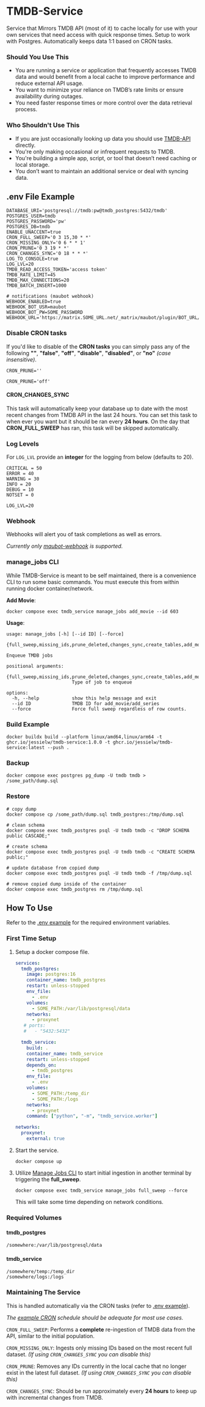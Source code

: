 # TMDB-Service

Service that Mirrors TMDB API (most of it) to cache locally for use with your own services that need access with quick response times. Setup to work with Postgres. Automatically keeps data 1:1 based on CRON tasks.

### Should You Use This

- You are running a service or application that frequently accesses TMDB data and would benefit from a local cache to improve performance and reduce external API usage.
- You want to minimize your reliance on TMDB’s rate limits or ensure availability during outages.
- You need faster response times or more control over the data retrieval process.

### Who Shouldn't Use This

- If you are just occasionally looking up data you should use [TMDB-API](https://developer.themoviedb.org/docs/getting-started) directly.
- You're only making occasional or infrequent requests to TMDB.
- You're building a simple app, script, or tool that doesn’t need caching or local storage.
- You don’t want to maintain an additional service or deal with syncing data.

## .env File Example

```
DATABASE_URI='postgresql://tmdb:pw@tmdb_postgres:5432/tmdb'
POSTGRES_USER=tmdb
POSTGRES_PASSWORD='pw'
POSTGRES_DB=tmdb
ENABLE_UNACCENT=true
CRON_FULL_SWEEP='0 3 15,30 * *'
CRON_MISSING_ONLY='0 6 * * 1'
CRON_PRUNE='0 3 19 * *'
CRON_CHANGES_SYNC='0 18 * * *'
LOG_TO_CONSOLE=true
LOG_LVL=20
TMDB_READ_ACCESS_TOKEN='access token'
TMDB_RATE_LIMIT=45
TMDB_MAX_CONNECTIONS=20
TMDB_BATCH_INSERT=1000

# notifications (maubot webhook)
WEBHOOK_ENABLED=true
WEBHOOK_BOT_USR=maubot
WEBHOOK_BOT_PW=SOME_PASSWORD
WEBHOOK_URL='https://matrix.SOME_URL.net/_matrix/maubot/plugin/BOT_URL/send'
```

### Disable CRON tasks

If you'd like to disable of the **CRON tasks** you can simply pass any of the following **""**, **"false"**, **"off"**, **"disable"**, **"disabled"**, or **"no"** _(case insensitive)_.

`CRON_PRUNE=''`

`CRON_PRUNE='off'`

#### CRON_CHANGES_SYNC

This task will automatically keep your database up to date with the most recent changes from TMDB API in the last 24 hours. You can set this task to when ever you want but it should be ran every **24 hours**. On the day that **CRON_FULL_SWEEP** has ran, this task will be skipped automatically.

### Log Levels

For `LOG_LVL` provide an **integer** for the logging from below (defaults to 20).

```
CRITICAL = 50
ERROR = 40
WARNING = 30
INFO = 20
DEBUG = 10
NOTSET = 0
```

`LOG_LVL=20`

### Webhook

Webhooks will alert you of task completions as well as errors.

_Currently only [maubot-webhook](https://github.com/jkhsjdhjs/maubot-webhook) is supported._

### manage_jobs CLI

While TMDB-Service is meant to be self maintained, there is a convenience CLI to run some basic commands. You must execute this from within running docker container/network.

**Add Movie**:

```
docker compose exec tmdb_service manage_jobs add_movie --id 603
```

**Usage**:

```
usage: manage_jobs [-h] [--id ID] [--force]
                   {full_sweep,missing_ids,prune_deleted,changes_sync,create_tables,add_movie,add_series}

Enqueue TMDB jobs

positional arguments:
  {full_sweep,missing_ids,prune_deleted,changes_sync,create_tables,add_movie,add_series}
                        Type of job to enqueue

options:
  -h, --help            show this help message and exit
  --id ID               TMDB ID for add_movie/add_series
  --force               Force full sweep regardless of row counts.
```

### Build Example

```
docker buildx build --platform linux/amd64,linux/arm64 -t ghcr.io/jessielw/tmdb-service:1.0.0 -t ghcr.io/jessielw/tmdb-service:latest --push .
```

### Backup

```
docker compose exec postgres pg_dump -U tmdb tmdb > /some_path/dump.sql
```

### Restore

```
# copy dump
docker compose cp /some_path/dump.sql tmdb_postgres:/tmp/dump.sql

# clean schema
docker compose exec tmdb_postgres psql -U tmdb tmdb -c "DROP SCHEMA public CASCADE;"

# create schema
docker compose exec tmdb_postgres psql -U tmdb tmdb -c "CREATE SCHEMA public;"

# update database from copied dump
docker compose exec tmdb_postgres psql -U tmdb tmdb -f /tmp/dump.sql

# remove copied dump inside of the container
docker compose exec tmdb_postgres rm /tmp/dump.sql
```

## How To Use

Refer to the [.env example](#env-file-example) for the required environment variables.

### First Time Setup

1. Setup a docker compose file.

   ```yaml
   services:
     tmdb_postgres:
       image: postgres:16
       container_name: tmdb_postgres
       restart: unless-stopped
       env_file:
         - .env
       volumes:
         - SOME_PATH:/var/lib/postgresql/data
       networks:
         - proxynet
      # ports:
      #   - "5432:5432"

     tmdb_service:
       build: .
       container_name: tmdb_service
       restart: unless-stopped
       depends_on:
         - tmdb_postgres
       env_file:
         - .env
       volumes:
         - SOME_PATH:/temp_dir
         - SOME_PATH:/logs
       networks:
         - proxynet
       command: ["python", "-m", "tmdb_service.worker"]

   networks:
     proxynet:
       external: true
   ```

2. Start the service.

   `docker compose up`

3. Utilize [Manage Jobs CLI](#manage_jobs-cli) to start initial ingestion in another terminal by triggering the **full_sweep**.

   `docker compose exec tmdb_service manage_jobs full_sweep --force`

   This will take some time depending on network conditions.

### Required Volumes

#### tmdb_postgres

```
/somewhere:/var/lib/postgresql/data
```

#### tmdb_service

```
/somewhere/temp:/temp_dir
/somewhere/logs:/logs
```

### Maintaining The Service

This is handled automatically via the CRON tasks (refer to [.env example](#env-file-example)).

_The [example CRON](#env-file-example) schedule should be adequate for most use cases._

`CRON_FULL_SWEEP`: Performs a **complete** re-ingestion of TMDB data from the API, similar to the initial population.

`CRON_MISSING_ONLY`: Ingests only missing IDs based on the most recent full dataset. _(If using `CRON_CHANGES_SYNC` you can disable this)_

`CRON_PRUNE`: Removes any IDs currently in the local cache that no longer exist in the latest full dataset. _(If using `CRON_CHANGES_SYNC` you can disable this)_

`CRON_CHANGES_SYNC`: Should be run approximately every **24 hours** to keep up with incremental changes from TMDB.
